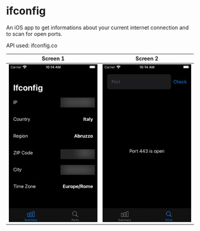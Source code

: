 # ifconfig

An iOS app to get informations about your current internet connection and to scan for open ports.

API used: ifconfig.co

| Screen 1 | Screen 2 |
|---|---|
|![screenshot](./s1.png)|![screenshot](./s2.png)|
